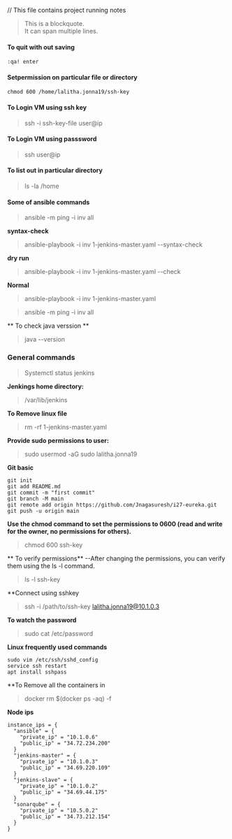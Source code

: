 // This file contains project running notes

> This is a blockquote. </br>
> It can span multiple lines.


#### To quit with out saving

```
:qa! enter
```
#### Setpermission on particular file or directory

```
chmod 600 /home/lalitha.jonna19/ssh-key
```

#### To Login VM using ssh key
> ssh -i ssh-key-file user@ip

#### To Login VM using passsword
> ssh  user@ip

#### To list out in particular directory
> ls -la /home

#### Some of ansible commands
> ansible -m ping -i inv all

**syntax-check**
> ansible-playbook -i inv 1-jenkins-master.yaml --syntax-check

__dry run__

> ansible-playbook -i inv 1-jenkins-master.yaml --check 

**Normal**

> ansible-playbook -i inv 1-jenkins-master.yaml 

> ansible -m ping -i inv all


** To check java verssion **
> java --version

### General commands 
 > Systemctl status jenkins

**Jenkings home directory:**

> /var/lib/jenkins

**To Remove linux file**
> rm -rf 1-jenkins-master.yaml

**Provide sudo permissions to user:**
 > sudo usermod -aG sudo lalitha.jonna19

 **Git basic** 
```
git init
git add README.md
git commit -m "first commit"
git branch -M main
git remote add origin https://github.com/Jnagasuresh/i27-eureka.git
git push -u origin main
```

**Use the chmod command to set the permissions to 0600 (read and write for the owner, no permissions for others).**
> chmod 600 ssh-key

** To verify permissions**
--After changing the permissions, you can verify them using the ls -l command.
> ls -l ssh-key

**Connect using sshkey
>ssh -i /path/to/ssh-key lalitha.jonna19@10.1.0.3


**To watch the password**
> sudo cat /etc/password

**Linux frequently used commands**
```
sudo vim /etc/ssh/sshd_config
service ssh restart
apt install sshpass
```

**To Remove all the containers in 
> docker rm $(docker ps -aq) -f

**Node ips**
```
instance_ips = {
  "ansible" = {
    "private_ip" = "10.1.0.6"
    "public_ip" = "34.72.234.200"
  }
  "jenkins-master" = {
    "private_ip" = "10.1.0.3"
    "public_ip" = "34.69.220.109"
  }
  "jenkins-slave" = {
    "private_ip" = "10.1.0.2"
    "public_ip" = "34.69.44.175"
  }
  "sonarqube" = {
    "private_ip" = "10.5.0.2"
    "public_ip" = "34.73.212.154"
  }
}
```